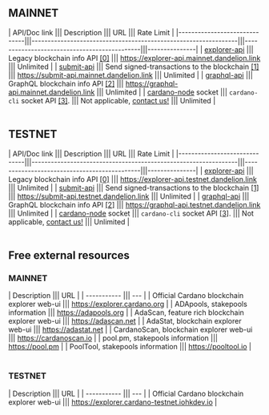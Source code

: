 ## MAINNET

| API/Doc link                 ||| Description                                                    ||| URL                                         ||| Rate Limit    |
|------------------------------|||----------------------------------------------------------------|||---------------------------------------------|||---------------|
| [explorer-api][explorer-api] ||| Legacy blockchain info API [[0]][cardano-rest]                 ||| https://explorer-api.mainnet.dandelion.link ||| Unlimited     |
| [submit-api][submit-api]     ||| Send signed-transactions to the blockchain [[1]][cardano-rest] ||| https://submit-api.mainnet.dandelion.link   ||| Unlimited     |
| [graphql-api][graphql-api]   ||| GraphQL blockchain info API [[2]][cardano-graphql]             ||| https://graphql-api.mainnet.dandelion.link  ||| Unlimited     |
| [cardano-node][cardano-cli] socket ||| `cardano-cli` socket API [[3]][cardano-node].              ||| Not applicable, [contact us!][contact-us]   ||| Unlimited     |
<br/><br/>

## TESTNET

| API/Doc link                 ||| Description                                                    ||| URL                                         ||| Rate Limit    |
|------------------------------|||----------------------------------------------------------------|||---------------------------------------------|||---------------|
| [explorer-api][explorer-api] ||| Legacy blockchain info API [[0]][cardano-rest]                 ||| https://explorer-api.testnet.dandelion.link ||| Unlimited     |
| [submit-api][submit-api]     ||| Send signed-transactions to the blockchain [[1]][cardano-rest] ||| https://submit-api.testnet.dandelion.link   ||| Unlimited     |
| [graphql-api][graphql-api]   ||| GraphQL blockchain info API [[2]][cardano-graphql]             ||| https://graphql-api.testnet.dandelion.link  ||| Unlimited     |
| [cardano-node][cardano-cli] socket ||| `cardano-cli` socket API [[3]][cardano-node].              ||| Not applicable, [contact us!][contact-us]   ||| Unlimited     |
<br/><br/>

## Free external resources

### MAINNET

| Description ||| URL |
| ----------- ||| --- |
| Official Cardano blockchain explorer web-ui      ||| https://explorer.cardano.org | 
| ADApools, stakepools information                 ||| https://adapools.org         |
| AdaScan, feature rich blockchain explorer web-ui ||| https://adascan.net          |
| AdaStat, blockchain explorer web-ui              ||| https://adastat.net          |
| CardanoScan, blockchain explorer web-ui          ||| https://cardanoscan.io       |
| pool.pm, stakepools information                  ||| https://pool.pm              |
| PoolTool, stakepools information                 ||| https://pooltool.io          |
<br/><br/>

### TESTNET
| Description ||| URL |
| ----------- ||| --- |
| Official Cardano blockchain explorer web-ui ||| https://explorer.cardano-testnet.iohkdev.io | 
<br/><br/>

[explorer-api]: https://input-output-hk.github.io/cardano-rest/explorer-api/
[submit-api]: https://input-output-hk.github.io/cardano-rest/submit-api/
[graphql-api]: https://input-output-hk.github.io/cardano-graphql/
[cardano-cli]: https://docs.cardano.org/projects/cardano-node/en/latest/getting-started/cli.html

[cardano-rest]: https://github.com/input-output-hk/cardano-rest#overview
[cardano-graphql]: https://github.com/input-output-hk/cardano-graphql#overview
[cardano-node]: https://github.com/input-output-hk/cardano-node
[cardano-ogmios]: https://github.com/KtorZ/cardano-ogmios

[contact-us]: mailto:dandelion@repsistance.com
